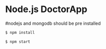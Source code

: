 # Node.js DoctorApp

#nodejs and mongodb should be pre installed


```sh
$ npm install
```

```sh
$ npm start
```
